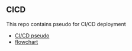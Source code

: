 ## CICD
This repo contains pseudo for CI/CD deployment
- [CI/CD pseudo](cicd-pseudo.md)
- [flowchart](/flowchart.mmd)